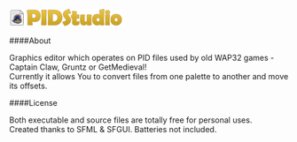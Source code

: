 ![](https://github.com/Zax37/PIDStudio/blob/master/logo.png)

####About

Graphics editor which operates on PID files used by old WAP32 games - Captain Claw, Gruntz or GetMedieval!<br>
Currently it allows You to convert files from one palette to another and move its offsets.

 
####License

Both executable and source files are totally free for personal uses.<br>
Created thanks to SFML & SFGUI. Batteries not included.
